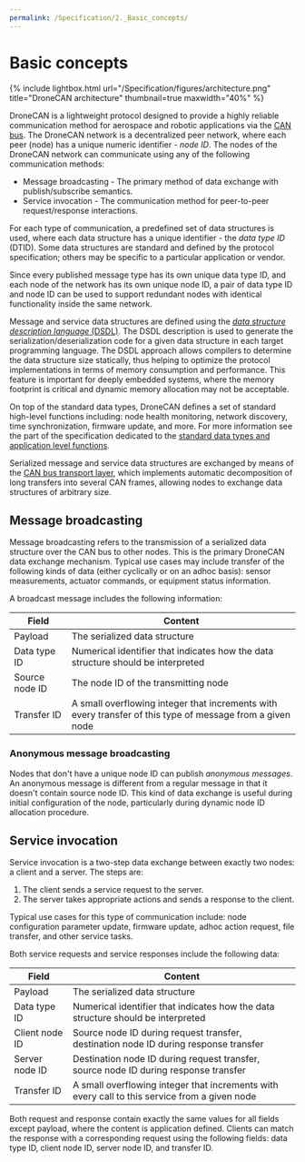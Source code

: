 ```yaml
---
permalink: /Specification/2._Basic_concepts/
---
```


# Basic concepts

{% include lightbox.html url="/Specification/figures/architecture.png" title="DroneCAN architecture" thumbnail=true maxwidth="40%" %}

DroneCAN is a lightweight protocol designed to provide a highly reliable communication method for aerospace and robotic
applications via the [CAN bus](https://en.wikipedia.org/wiki/CAN_bus).
The DroneCAN network is a decentralized peer network, where each peer (node) has a unique numeric identifier -
*node ID*.
The nodes of the DroneCAN network can communicate using any of the following communication methods:

* Message broadcasting - The primary method of data exchange with publish/subscribe semantics.
* Service invocation - The communication method for peer-to-peer request/response interactions.

For each type of communication, a predefined set of data structures is used, where each data structure has a unique
identifier - the *data type ID* (DTID).
Some data structures are standard and defined by the protocol specification; others may be specific to a particular
application or vendor.

Since every published message type has its own unique data type ID, and each node of the network has its own unique
node ID, a pair of data type ID and node ID can be used to support redundant nodes with identical functionality
inside the same network.

Message and service data structures are defined using the
[*data structure description language* (DSDL)](/Specification/3._Data_structure_description_language).
The DSDL description is used to generate the serialization/deserialization code for a given data structure in each target
programming language.
The DSDL approach allows compilers to determine the data structure size statically, thus helping to optimize the protocol
implementations in terms of memory consumption and performance.
This feature is important for deeply embedded systems, where the memory footprint is critical and dynamic memory
allocation may not be acceptable.

On top of the standard data types, DroneCAN defines a set of standard high-level functions including: node health monitoring,
network discovery, time synchronization, firmware update, and more. For more information see the part of the specification dedicated to
the [standard data types and application level functions](/Specification/6._Application_level_functions).

Serialized message and service data structures are exchanged by means of the
[CAN bus transport layer](/Specification/4._CAN_bus_transport_layer), which implements automatic decomposition of long
transfers into several CAN frames, allowing nodes to exchange data structures of arbitrary size.

## Message broadcasting

Message broadcasting refers to the transmission of a serialized data structure over the CAN bus to other nodes. This is the primary DroneCAN data exchange mechanism.
Typical use cases may include transfer of the following kinds of data (either cyclically or on an adhoc basis): sensor measurements,
actuator commands, or equipment status information.

A broadcast message includes the following information:

Field                   | Content
------------------------|----------------------------------------------------------------------------------------------
Payload                 | The serialized data structure
Data type ID            | Numerical identifier that indicates how the data structure should be interpreted
Source node ID          | The node ID of the transmitting node
Transfer ID             | A small overflowing integer that increments with every transfer of this type of message from a given node

### Anonymous message broadcasting

Nodes that don't have a unique node ID can publish *anonymous messages*.
An anonymous message is different from a regular message in that it doesn't contain source node ID.
This kind of data exchange is useful during initial configuration of the node, particularly during dynamic node ID
allocation procedure.

## Service invocation

Service invocation is a two-step data exchange between exactly two nodes: a client and a server. The steps are:

1. The client sends a service request to the server.
2. The server takes appropriate actions and sends a response to the client.

Typical use cases for this type of communication include: node configuration parameter update,
firmware update, adhoc action request, file transfer, and other service tasks.

Both service requests and service responses include the following data:

Field                   | Content
------------------------|----------------------------------------------------------------------------------------------
Payload                 | The serialized data structure
Data type ID            | Numerical identifier that indicates how the data structure should be interpreted
Client node ID          | Source node ID during request transfer, destination node ID during response transfer
Server node ID          | Destination node ID during request transfer, source node ID during response transfer
Transfer ID             | A small overflowing integer that increments with every call to this service from a given node

Both request and response contain exactly the same values for all fields except payload, where the content is application defined.
Clients can match the response with a corresponding request using the following fields: data type ID, client node ID,
server node ID, and transfer ID.

